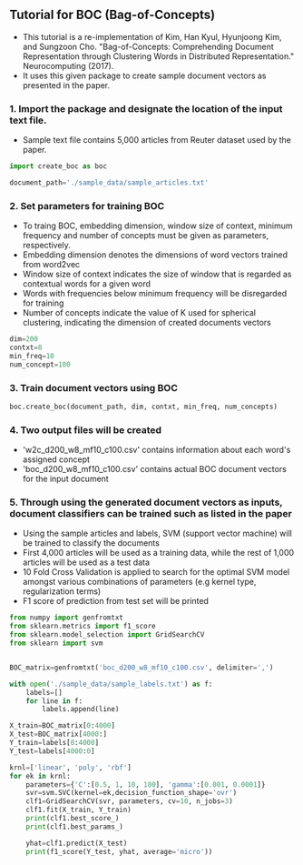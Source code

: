 ## Tutorial for BOC (Bag-of-Concepts)

- This tutorial is a re-implementation of Kim, Han Kyul, Hyunjoong Kim, and Sungzoon Cho. "Bag-of-Concepts: Comprehending Document Representation through Clustering Words in Distributed Representation." Neurocomputing (2017). 
- It uses this given package to create sample document vectors as presented in the paper.

### 1. Import the package and designate the location of the input text file.

- Sample text file contains 5,000 articles from Reuter dataset used by the paper.

``` python
import create_boc as boc

document_path='./sample_data/sample_articles.txt'
```

### 2. Set parameters for training BOC

- To traing BOC, embedding dimension, window size of context, minimum frequency and number of concepts must be given as parameters, respectively.
- Embedding dimension denotes the dimensions of word vectors trained from word2vec
- Window size of context indicates the size of window that is regarded as contextual words for a given word
- Words with frequencies below minimum frequency will be disregarded for training
- Number of concepts indicate the value of K used for spherical clustering, indicating the dimension of created documents vectors

```python
dim=200
contxt=8
min_freq=10
num_concept=100
```

### 3. Train document vectors using BOC

```python
boc.create_boc(document_path, dim, contxt, min_freq, num_concepts)
```

### 4. Two output files will be created
- 'w2c_d200_w8_mf10_c100.csv' contains information about each word's assigned concept
- 'boc_d200_w8_mf10_c100.csv' contains actual BOC document vectors for the input document

### 5. Through using the generated document vectors as inputs, document classifiers can be trained such as listed in the paper
- Using the sample articles and labels, SVM (support vector machine) will be trained to classify the documents
- First 4,000 articles will be used as a training data, while the rest of 1,000 articles will be used as a test data
- 10 Fold Cross Validation is applied to search for the optimal SVM model amongst various combinations of parameters (e.g kernel type, regularization terms) 
- F1 score of prediction from test set will be printed


```python
from numpy import genfromtxt
from sklearn.metrics import f1_score
from sklearn.model_selection import GridSearchCV
from sklearn import svm


BOC_matrix=genfromtxt('boc_d200_w8_mf10_c100.csv', delimiter=',')

with open('./sample_data/sample_labels.txt') as f:
    labels=[]
    for line in f:
        labels.append(line)

X_train=BOC_matrix[0:4000]
X_test=BOC_matrix[4000:]
Y_train=labels[0:4000]
Y_test=labels[4000:0]

krnl=['linear', 'poly', 'rbf']
for ek in krnl:
    parameters={'C':[0.5, 1, 10, 100], 'gamma':[0.001, 0.0001]}
    svr=svm.SVC(kernel=ek,decision_function_shape='ovr')
    clf1=GridSearchCV(svr, parameters, cv=10, n_jobs=3)
    clf1.fit(X_train, Y_train)
    print(clf1.best_score_)
    print(clf1.best_params_)

    yhat=clf1.predict(X_test)
    print(f1_score(Y_test, yhat, average='micro'))
```

